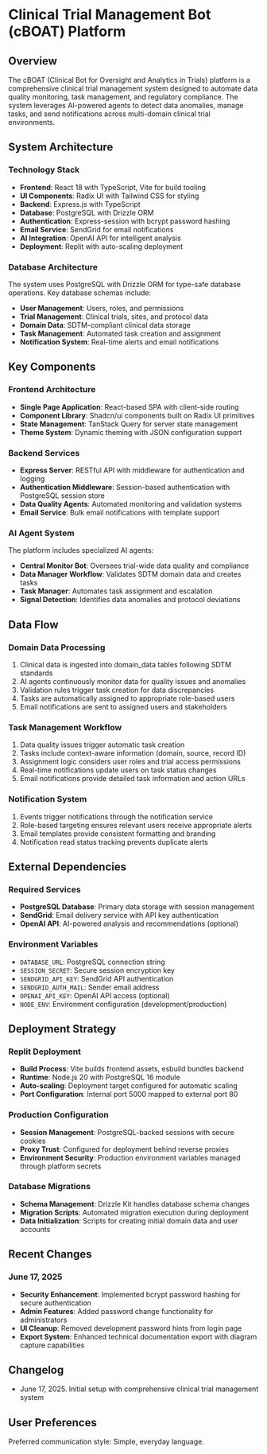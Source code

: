 # Clinical Trial Management Bot (cBOAT) Platform

## Overview

The cBOAT (Clinical Bot for Oversight and Analytics in Trials) platform is a comprehensive clinical trial management system designed to automate data quality monitoring, task management, and regulatory compliance. The system leverages AI-powered agents to detect data anomalies, manage tasks, and send notifications across multi-domain clinical trial environments.

## System Architecture

### Technology Stack
- **Frontend**: React 18 with TypeScript, Vite for build tooling
- **UI Components**: Radix UI with Tailwind CSS for styling
- **Backend**: Express.js with TypeScript 
- **Database**: PostgreSQL with Drizzle ORM
- **Authentication**: Express-session with bcrypt password hashing
- **Email Service**: SendGrid for email notifications
- **AI Integration**: OpenAI API for intelligent analysis
- **Deployment**: Replit with auto-scaling deployment

### Database Architecture
The system uses PostgreSQL with Drizzle ORM for type-safe database operations. Key database schemas include:
- **User Management**: Users, roles, and permissions
- **Trial Management**: Clinical trials, sites, and protocol data
- **Domain Data**: SDTM-compliant clinical data storage
- **Task Management**: Automated task creation and assignment
- **Notification System**: Real-time alerts and email notifications

## Key Components

### Frontend Architecture
- **Single Page Application**: React-based SPA with client-side routing
- **Component Library**: Shadcn/ui components built on Radix UI primitives
- **State Management**: TanStack Query for server state management
- **Theme System**: Dynamic theming with JSON configuration support

### Backend Services
- **Express Server**: RESTful API with middleware for authentication and logging
- **Authentication Middleware**: Session-based authentication with PostgreSQL session store
- **Data Quality Agents**: Automated monitoring and validation systems
- **Email Service**: Bulk email notifications with template support

### AI Agent System
The platform includes specialized AI agents:
- **Central Monitor Bot**: Oversees trial-wide data quality and compliance
- **Data Manager Workflow**: Validates SDTM domain data and creates tasks
- **Task Manager**: Automates task assignment and escalation
- **Signal Detection**: Identifies data anomalies and protocol deviations

## Data Flow

### Domain Data Processing
1. Clinical data is ingested into domain_data tables following SDTM standards
2. AI agents continuously monitor data for quality issues and anomalies
3. Validation rules trigger task creation for data discrepancies
4. Tasks are automatically assigned to appropriate role-based users
5. Email notifications are sent to assigned users and stakeholders

### Task Management Workflow
1. Data quality issues trigger automatic task creation
2. Tasks include context-aware information (domain, source, record ID)
3. Assignment logic considers user roles and trial access permissions
4. Real-time notifications update users on task status changes
5. Email notifications provide detailed task information and action URLs

### Notification System
1. Events trigger notifications through the notification service
2. Role-based targeting ensures relevant users receive appropriate alerts
3. Email templates provide consistent formatting and branding
4. Notification read status tracking prevents duplicate alerts

## External Dependencies

### Required Services
- **PostgreSQL Database**: Primary data storage with session management
- **SendGrid**: Email delivery service with API key authentication
- **OpenAI API**: AI-powered analysis and recommendations (optional)

### Environment Variables
- `DATABASE_URL`: PostgreSQL connection string
- `SESSION_SECRET`: Secure session encryption key
- `SENDGRID_API_KEY`: SendGrid API authentication
- `SENDGRID_AUTH_MAIL`: Sender email address
- `OPENAI_API_KEY`: OpenAI API access (optional)
- `NODE_ENV`: Environment configuration (development/production)

## Deployment Strategy

### Replit Deployment
- **Build Process**: Vite builds frontend assets, esbuild bundles backend
- **Runtime**: Node.js 20 with PostgreSQL 16 module
- **Auto-scaling**: Deployment target configured for automatic scaling
- **Port Configuration**: Internal port 5000 mapped to external port 80

### Production Configuration
- **Session Management**: PostgreSQL-backed sessions with secure cookies
- **Proxy Trust**: Configured for deployment behind reverse proxies
- **Environment Security**: Production environment variables managed through platform secrets

### Database Migrations
- **Schema Management**: Drizzle Kit handles database schema changes
- **Migration Scripts**: Automated migration execution during deployment
- **Data Initialization**: Scripts for creating initial domain data and user accounts

## Recent Changes

### June 17, 2025
- **Security Enhancement**: Implemented bcrypt password hashing for secure authentication
- **Admin Features**: Added password change functionality for administrators  
- **UI Cleanup**: Removed development password hints from login page
- **Export System**: Enhanced technical documentation export with diagram capture capabilities

## Changelog

- June 17, 2025. Initial setup with comprehensive clinical trial management system

## User Preferences

Preferred communication style: Simple, everyday language.